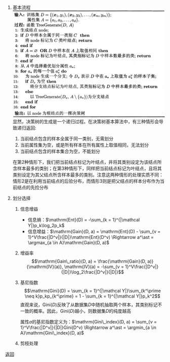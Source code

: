 1. 基本流程
    ![DT](decision_tree.png "决策树学习基本算法")
    显然，决策树的生成是一个递归过程。在决策树基本算法中，有三种情形会导致递归返回: 
    1. 当前结点包含的样本全属于同一类别，无需划分
    2. 当前属性集为空，或是所有样本在所有属性上取值相同，无法划分
    3. 当前结点包含的样本集合为空，不能划分

    在第2种情形下，我们把当前结点标记为叶结点，井将其类别设定为该结点所含样本最多的类别；在第3种情形下，同样把当前结点标记为叶结点，且将其类别设定为其父结点所含样本最多的类别。注意这两种情形的处理实质不同：情形2是在利用当前结点的后验分布，而情形3则是把父结点的样本分布作为当前结点的先捡分布
2. 划分选择
	1. 信息增益
	    - 信息熵：$\mathrm{Ent}(D) = -\sum_{k = 1}^{|\mathcal Y|}p_k\log_2p_k$
	    - 信息增益：$\mathrm{Gain}(D, a) = \mathrm{Ent}(D) - \sum_{v = 1}^V\frac{|D^v|}{|D|}\mathrm{Ent}(D^v) \Rightarrow a^\ast = \argmax_{a \in A}\mathrm{Gain}(D, a)$
	2. 增益率
		$$\mathrm{Gain\_ratio}(D, a) = \frac{\mathrm{Gain}(D, a)}{\mathrm{IV}(a)}, \mathrm{IV}(a) = -\sum_{v = 1}^V\frac{|D^v|}{|D|}\log_2\frac{|D^v|}{|D|}$$
	3. 基尼指数
		$$\mathrm{Gini}(D) = \sum_{k = 1}^{|\mathcal Y|}\sum_{k^\prime \neq k}p_kp_{k^\prime} = 1 - \sum_{k = 1}^{|\mathcal Y|}p_k^2$$
		直观来说，$\mathrm{Gini}(D)$反映了从数据集$D$中随机抽取两个样本，其类别标记不一致的概率。因此，$\mathrm{Gini}(D)$越小，则数据集$D$的纯度越高
		
		属性$a$的基尼指数定义为：$\mathrm{Gini\_index}(D, a) = \sum_{v = 1}^V\frac{|D^v|}{|D|}Gini(D^v) \Rightarrow a^\ast = \argmin_{a \in A}\mathrm{Gini\_index}(D, a)$
	4. 剪枝处理



[返回](../readme.md)